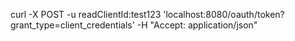 


 curl -X POST -u readClientId:test123 'localhost:8080/oauth/token?grant_type=client_credentials' -H "Accept: application/json"
 